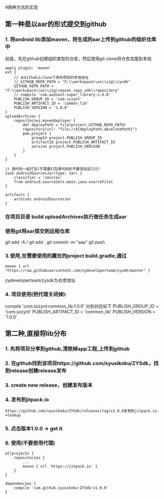 #两种方式的实现
## 第一种是以aar的形式提交到github
### 1. 将android lib添加maven，将生成的aar上传到github的组织仓库中
前提，先在github创建组织类型的仓库，然后使用git clone将仓库克隆到本地

    apply plugin: 'maven'
    ext {
        // 从Github上clone下来的项目的本地地址
        // GITHUB_REPO_PATH = "F:\\workspace\\as\\zzg\\zysdk"
        GITHUB_REPO_PATH = "F:\\workspace\\as\\zzg\\maven_repo_sdk\\repository"
        // compile 'com.audienl:super_library:1.0.0'
        PUBLISH_GROUP_ID = 'com.szzynt'
        PUBLISH_ARTIFACT_ID = 'common_lib'
        PUBLISH_VERSION = '1.0.0'
    }
    uploadArchives {
        repositories.mavenDeployer {
            def deployPath = file(project.GITHUB_REPO_PATH)
            repository(url: "file://${deployPath.absolutePath}")
            pom.project {
                groupId project.PUBLISH_GROUP_ID
                artifactId project.PUBLISH_ARTIFACT_ID
                version project.PUBLISH_VERSION
            }
        }
    }
    
    // 源代码一起打包(不需要打包源代码的不要添加这几行)
    task androidSourcesJar(type: Jar) {
        classifier = 'sources'
        from android.sourceSets.main.java.sourceFiles
    }
    
    artifacts {
        archives androidSourcesJar
    }
    
###  在项目目录 build   uploadArchives执行做任务生成aar
###  使用git将aar提交到远程仓库
   git add -A / git add .
   git commit -m "aaa"
   git push

### 3.使用,在需要使用的藏在的project build.gradle,通过
    maven { url "https://raw.githubusercontent.com/zydeveloperteam/zysdk/master" }
   zydeveloperteam/zysdk为仓库地址
### 4. 项目使用(把代理关闭掉):
   compile 'com.szzynt:common_lib:1.0.0' 
   分别对应如下
   PUBLISH_GROUP_ID = 'com.szzynt'
   PUBLISH_ARTIFACT_ID = 'common_lib'
   PUBLISH_VERSION = '1.0.0'
   
## 第二种,直接将lib分布
### 1. 先将项目分享到github,清除掉app工程,上传到github
### 2. 在github找到该项目https://github.com/syusikoku/ZYSdk，找到release创建release发布
### 3. create new release，创建发布版本
### 4. 发布到jitpack.io
    https://github.com/syusikoku/ZYSdk/releases/tag/v1.0.0复制到jitpack.io->lookup
### 5. 点击版本1.0.0 -> get it
### 6. 使用(不要使用代理)
    allprojects {
        repositories {
            ...
            maven { url 'https://jitpack.io' }
        }
    }
    
    dependencies {
        compile 'com.github.syusikoku:ZYSdk:v1.0.0'
    }
    